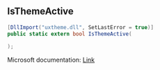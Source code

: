 ## IsThemeActive

```csharp
[DllImport("uxtheme.dll", SetLastError = true)]
public static extern bool IsThemeActive(
   
);
```

Microsoft documentation: [Link](https://docs.microsoft.com/en-us/windows/win32/api/uxtheme/nf-uxtheme-isthemeactive)
